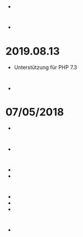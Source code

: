 # 

- 

# 

- 

# 2019.08.13

- Unterstützung für PHP 7.3

 # 
 
 - 
 
 # 07/05/2018

- 

# 

- 

# 

- 
- 

# 

- 
- 
- 

# 

- 
